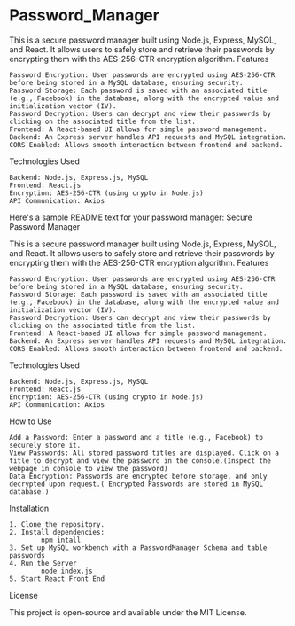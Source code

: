 # Password_Manager
This is a secure password manager built using Node.js, Express, MySQL, and React. It allows users to safely store and retrieve their passwords by encrypting them with the AES-256-CTR encryption algorithm.
  Features

    Password Encryption: User passwords are encrypted using AES-256-CTR before being stored in a MySQL database, ensuring security.
    Password Storage: Each password is saved with an associated title (e.g., Facebook) in the database, along with the encrypted value and initialization vector (IV).
    Password Decryption: Users can decrypt and view their passwords by clicking on the associated title from the list.
    Frontend: A React-based UI allows for simple password management.
    Backend: An Express server handles API requests and MySQL integration.
    CORS Enabled: Allows smooth interaction between frontend and backend.
  Technologies Used

    Backend: Node.js, Express.js, MySQL
    Frontend: React.js
    Encryption: AES-256-CTR (using crypto in Node.js)
    API Communication: Axios
  Here's a sample README text for your password manager:
Secure Password Manager

This is a secure password manager built using Node.js, Express, MySQL, and React. It allows users to safely store and retrieve their passwords by encrypting them with the AES-256-CTR encryption algorithm.
Features

    Password Encryption: User passwords are encrypted using AES-256-CTR before being stored in a MySQL database, ensuring security.
    Password Storage: Each password is saved with an associated title (e.g., Facebook) in the database, along with the encrypted value and initialization vector (IV).
    Password Decryption: Users can decrypt and view their passwords by clicking on the associated title from the list.
    Frontend: A React-based UI allows for simple password management.
    Backend: An Express server handles API requests and MySQL integration.
    CORS Enabled: Allows smooth interaction between frontend and backend.

Technologies Used

    Backend: Node.js, Express.js, MySQL
    Frontend: React.js
    Encryption: AES-256-CTR (using crypto in Node.js)
    API Communication: Axios

How to Use

    Add a Password: Enter a password and a title (e.g., Facebook) to securely store it.
    View Passwords: All stored password titles are displayed. Click on a title to decrypt and view the password in the console.(Inspect the webpage in console to view the password)
    Data Encryption: Passwords are encrypted before storage, and only decrypted upon request.( Encrypted Passwords are stored in MySQL database.)
Installation

    1. Clone the repository.
    2. Install dependencies:
            npm intall
    3. Set up MySQL workbench with a PasswordManager Schema and table passwords
    4. Run the Server
            node index.js
    5. Start React Front End
License

This project is open-source and available under the MIT License.
    
